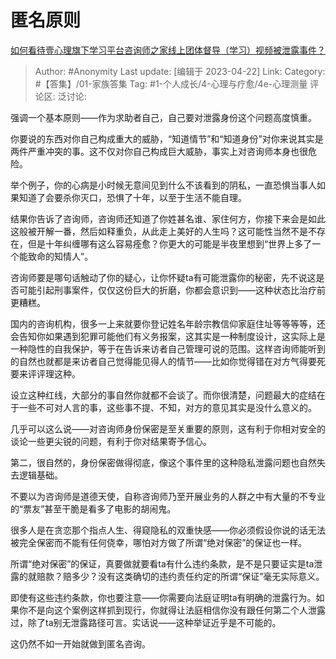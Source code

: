 # 匿名原则
[如何看待壹心理旗下学习平台咨询师之家线上团体督导（学习）视频被泄露事件？](https://www.zhihu.com/question/418734509/answer/2995211687)

> Author: #Anonymity
> Last update: [编辑于 2023-04-22]
> Link:
> Category: #【答集】/01-家族答集
> Tag: #1-个人成长/4-心理与疗愈/4e-心理测量 
> 评论区:
> 泛讨论:

强调一个基本原则——作为求助者自己，自己要对泄露身份这个问题高度慎重。

你要说的东西对你自己构成重大的威胁，“知道情节”和“知道身份”对你来说其实是两件严重冲突的事。这不仅对你自己构成巨大威胁，事实上对咨询师本身也很危险。

举个例子，你的心病是小时候无意间见到什么不该看到的阴私，一直恐惧当事人如果知道了会要杀你灭口，恐惧了十年，以至于生活不能自理。

结果你告诉了咨询师，咨询师还知道了你姓甚名谁、家住何方，你接下来会是如此这般被开解一番，然后如释重负，从此走上美好的人生吗？这可能性当然不是不存在，但是十年纠缠哪有这么容易痊愈？你更大的可能是半夜里想到“世界上多了一个能致命的知情人”。

咨询师要是哪句话触动了你的疑心，让你怀疑ta有可能泄露你的秘密，先不说这是否可能引起刑事案件，仅仅这份巨大的折磨，你都会意识到——这种状态比治疗前更糟糕。

国内的咨询机构，很多一上来就要你登记姓名年龄宗教信仰家庭住址等等等等，还会告知你如果遇到犯罪可能他们有义务报案，这其实是一种制度设计，这实际上是一种隐性的自我保护，等于在告诉来访者自己管理可说的范围。这样咨询师能听到的自然也就都是来访者自己觉得能见得人的情节——比如你觉得错在对方气得要死要来评评理这种。

设立这种红线，大部分的事自然你就都不会谈了。而你很清楚，问题最大的症结在于一些不可对人言的事，这些事不提、不知，对方的意见其实是没什么意义的。

几乎可以这么说——对咨询师身份保密是至关重要的原则，这有利于你相对安全的谈论一些更尖锐的问题，有利于你对结果寄予信心。

第二，很自然的，身份保密做得彻底，像这个事件里的这种隐私泄露问题也自然失去逻辑基础。

不要以为咨询师是道德天使，自称咨询师乃至开展业务的人群之中有大量的不专业的“票友”甚至干脆是看多了电影的胡闹鬼。

很多人是在贪恋那个指点人生、得窥隐私的双重快感——你必须假设你说的话无法被完全保密而不能有任何侥幸，哪怕对方做了所谓“绝对保密”的保证也一样。

所谓“绝对保密”的保证，真要做就要看ta有什么违约条款，是不是只要证实是ta泄露的就赔款？赔多少？没有这类确切的违约责任约定的所谓“保证”毫无实际意义。

即使有这些违约条款，你也要注意——你需要向法庭证明ta有明确的泄露行为。如果你不是向这个案例这样抓到现行，你就得让法庭相信你没有跟任何第二个人泄露过，除了ta别无泄露路径可言。实话说——这种举证近乎是不可能的。

这仍然不如一开始就做到匿名咨询。
